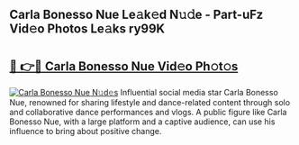 ## Carla Bonesso Nue Le𝚊k𝚎d N𝚞𝚍e - Part-uFz Vid𝚎o Photos Le𝚊ks ry99K

# <h2><a href="http://fb8zm0.evod.top/?m=Carla+Bonesso+Nue">🔗 👉🔴 Carla Bonesso Nue Vid𝚎o Ph𝚘t𝚘s</a></h2>

[![Carla Bonesso Nue N𝚞d𝚎s](https://i.imgur.com/8V9OHl7.gif)](http://fb8zm0.evod.top/?m=Carla+Bonesso+Nue)
Influential social media star Carla Bonesso Nue, renowned for sharing lifestyle and dance-related content through solo and collaborative dance performances and vlogs. A public figure like Carla Bonesso Nue, with a large platform and a captive audience, can use his influence to bring about positive change. 
